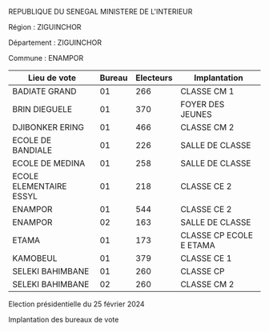 REPUBLIQUE DU SENEGAL MINISTERE DE L'INTERIEUR

Région : ZIGUINCHOR

Département : ZIGUINCHOR

Commune : ENAMPOR

| Lieu de vote | Bureau | Electeurs | Implantation |
| - | - | - | - |
| BADIATE GRAND | 01 | 266 | CLASSE CM 1 |
| BRIN DIEGUELE | 01 | 370 | FOYER DES JEUNES |
| DJIBONKER ERING | 01 | 466 | CLASSE CM 2 |
| ECOLE DE BANDIALE | 01 | 226 | SALLE DE CLASSE |
| ECOLE DE MEDINA | 01 | 258 | SALLE DE CLASSE |
| ECOLE ELEMENTAIRE ESSYL | 01 | 218 | CLASSE CE 2 |
| ENAMPOR | 01 | 544 | CLASSE CE 2 |
| ENAMPOR | 02 | 163 | SALLE DE CLASSE |
| ETAMA | 01 | 173 | CLASSE CP ECOLE E ETAMA |
| KAMOBEUL | 01 | 379 | CLASSE CE 1 |
| SELEKI BAHIMBANE | 01 | 260 | CLASSE CP |
| SELEKI BAHIMBANE | 02 | 260 | CLASSE CM 2 |

<!-- PageNumber="3/11" -->

Election présidentielle du 25 février 2024

Implantation des bureaux de vote
